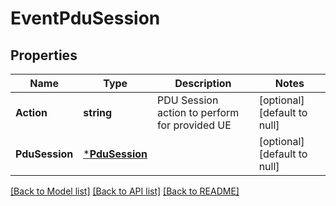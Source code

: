 # EventPduSession

## Properties
Name | Type | Description | Notes
------------ | ------------- | ------------- | -------------
**Action** | **string** | PDU Session action to perform for provided UE | [optional] [default to null]
**PduSession** | [***PduSession**](PDUSession.md) |  | [optional] [default to null]

[[Back to Model list]](../README.md#documentation-for-models) [[Back to API list]](../README.md#documentation-for-api-endpoints) [[Back to README]](../README.md)


